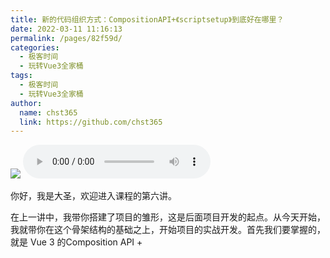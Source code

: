 ```yaml
---
title: 新的代码组织方式：CompositionAPI+《scriptsetup》到底好在哪里？
date: 2022-03-11 11:16:13
permalink: /pages/82f59d/
categories: 
  - 极客时间
  - 玩转Vue3全家桶
tags: 
  - 极客时间
  - 玩转Vue3全家桶
author: 
  name: chst365
  link: https://github.com/chst365
---
```

![](https://cdn.jsdelivr.net/gh/chst365/bolgImgs/imgs/topImgs/157.jpg)
<audio title="06.新的代码组织方式：CompositionAPI+《scriptsetup》到底好在哪里？" src="https://static001.geekbang.org/resource/audio/8d/68/8d6167474382c3645c612832e5c7fb68.mp3" controls="controls"></audio> 


你好，我是大圣，欢迎进入课程的第六讲。

在上一讲中，我带你搭建了项目的雏形，这是后面项目开发的起点。从今天开始，我就带你在这个骨架结构的基础之上，开始项目的实战开发。首先我们要掌握的，就是 Vue
3 的Composition API + <script setup>这种最新的代码组织方式。

![](https://static001.geekbang.org/resource/image/6f/0a/6fd86f3d33a0200d64c7423bc88e890a.png?wh=1222x432)

我们在前面的第三讲中，有详细地讲到过 Composition API ，相信你对这个API 的语法细节已经有所掌握了。那你肯定会很好奇，这个<script
setup>又是什么？为什么尤雨溪要在微博上强推<script setup>呢？

别急，今天我就带你使用Composition API 和 <script setup> 去重构第二讲的清单应用。在重构的过程中，你能逐渐明白，
**Composition API 可以让我们更好地组织代码结构** ，而让你感到好奇的 <script
setup>本质上是以一种更精简的方式来书写Composition API 。

## Composition API 和 <script setup> 上手

首先我想提醒你，我们在这一讲中写代码的方式，就和前面的第二讲有很大的区别。

在第二讲中，我们开发清单应用时，是直接在浏览器里使用 Options API 的方式写代码；但在接下来的开发中，我们会直接用单文件组件——也就是
`.vue` 文件，的开发方式。这种文件格式允许我们把 Vue
组件的HTML、CSS和JavaScript写在单个文件内容中。下面我带你用单文件组件的方式，去重构第二讲做的清单应用。

我们现在已经搭建好了项目的骨架，以后在这个骨架之内会有很多页面和组件。从这里开始，我们就要逐步适应组件化的开发思路，新的功能会以组件的方式来组织。

按照上一讲制定的规范，首先，我们打开项目文件夹下面的src下的components目录，新建一个Todolist.vue ，并在这个文件里写出下面的代码：

    
    
    <template>
      <div>
        <h1 @click="add">{{count}}</h1>
      </div>
    </template>
    
    <script setup>
    import { ref } from "vue";
    let count = ref(1)
    function add(){
        count.value++
    }
    </script>
    
    <style>
    h1 {
      color: red;
    }
    </style>
    

在上述代码中，我们使用template标签放置模板、script 标签放置逻辑代码，并且用setup标记我们使用<script
setup>的语法，style标签放置CSS样式。

从具体效果上看，这段代码实现了一个累加器。在 <script setup>
语法中，我们使用引入的ref函数包裹数字，返回的count变量就是响应式的数据，使用add函数实现数字的修改。需要注意的是，对于ref返回的响应式数据，我们需要修改
`.value` 才能生效，而在 <script setup> 标签内定义的变量和函数，都可以在模板中直接使用。

实现累加器以后，我们再回到src/pages/Home.vue 组件中，使用如下代码显示清单应用。在这段代码里，我们直接import
TodoList.vue组件，然后<script setup>会自动把组件注册到当前组件，这样我们就可以直接在template中使用  来显示清单的功能。

    
    
    <template>
        <h1>这是首页</h1>
        <TodoList />    
    </template>
    
    <script setup>
    import TodoList from '../components/TodoList.vue'
    </script>
    

这个时候我们就把清单功能独立出来了，可以在任意你需要的地方复用。在课程的后续内容中，我会详细给你介绍基于组件去搭建应用的方式。
**通过这种方式，你可以实现对业务逻辑的复用。这样做的好处就是，如果有其他页面也需要用到这个功能，可以直接复用过去。**

然后，我们就可以基于新的语法实现之前的清单应用。下面的代码就是把之前的代码移植过来后，使用ref包裹的响应式数据。在你修改title和todos的时候，注意要修改响应式数据的value属性。

    
    
    <template>
      <div>
        <input type="text" v-model="title" @keydown.enter="addTodo" />
        <ul v-if="todos.length">
          <li v-for="todo in todos">
            <input type="checkbox" v-model="todo.done" />
            <span :class="{ done: todo.done }"> {{ todo.title }}</span>
          </li>
        </ul>
      </div>
    </template>
    
    <script setup>
    import { ref } from "vue";
    let title = ref("");
    let todos = ref([{title:'学习Vue',done:false}])
    
    function addTodo() {
      todos.value.push({
        title: title.value,
        done: false,
      });
      title.value = "";
    }
    </script>
    

## 计算属性

在第二讲开发的清单应用中，我们也用到了计算属性，在Composition API的语法中，计算属性和生命周期等功能，都可以脱离Vue的组件机制单独使用
。我们向TodoList.vue代码块中加入下面的代码：

    
    
    <template>
      <div>
        <input type="text" v-model="title" @keydown.enter="addTodo" />
        <button v-if="active < all" @click="clear">清理</button>
        <ul v-if="todos.length">
          <li v-for="todo in todos">
            <input type="checkbox" v-model="todo.done" />
            <span :class="{ done: todo.done }"> {{ todo.title }}</span>
          </li>
        </ul>
        <div v-else>暂无数据</div>
        <div>
          全选<input type="checkbox" v-model="allDone" />
          <span> {{ active }} / {{ all }} </span>
        </div>
      </div>
    </template>
    
    <script setup>
    import { ref,computed } from "vue";
    let title = ref("");
    let todos = ref([{title:'学习Vue',done:false}])
    
    function addTodo() {
    ...
    }
    function clear() {
      todos.value = todos.value.filter((v) => !v.done);
    }
    let active = computed(() => {
      return todos.value.filter((v) => !v.done).length;
    });
    let all = computed(() => todos.value.length);
    let allDone = computed({
      get: function () {
        return active.value === 0;
      },
      set: function (value) {
        todos.value.forEach((todo) => {
          todo.done = value;
        });
      },
    });
    </script>
    

在这这段代码中，具体的计算属性的逻辑和第二讲一样，区别仅在于computed的用法上。你能看到，第二讲的computed是组件的一个配置项，而这里的computed的用法是单独引入使用。

## Composition API 拆分代码

讲到这里，可能你就会意识到，之前的累加器和清单，虽然功能都很简单，但也属于两个功能模块。如果在一个页面里有这两个功能，那就需要在data和methods里分别进行配置。但这样的话，数据和方法相关的代码会写在一起，在组件代码行数多了以后就不好维护。
**所以，我们需要使用Composition API 的逻辑来拆分代码，把一个功能相关的数据和方法都维护在一起。**

但是，所有功能代码都写在一起的话，也会带来一些问题：随着功能越来越复杂，script
内部的代码也会越来越多。因此，我们可以进一步对代码进行拆分，把功能独立的模块封装成一个独立的函数，真正做到按需拆分。

在下面，我们新建了一个函数 useTodos：

    
    
    function useTodos() {
      let title = ref("");
      let todos = ref([{ title: "学习Vue", done: false }]);
      function addTodo() {
        todos.value.push({
          title: title.value,
          done: false,
        });
        title.value = "";
      }
      function clear() {
        todos.value = todos.value.filter((v) => !v.done);
      }
      let active = computed(() => {
        return todos.value.filter((v) => !v.done).length;
      });
      let all = computed(() => todos.value.length);
      let allDone = computed({
        get: function () {
          return active.value === 0;
        },
        set: function (value) {
          todos.value.forEach((todo) => {
            todo.done = value;
          });
        },
      });
      return { title, todos, addTodo, clear, active, all, allDone };
    }
    

这个函数就是把那些和清单相关的所有数据和方法，都放在函数内部定义并且返回，这样这个函数就可以放在任意的地方来维护。

而我们的组件入口，也就是<script
setup>中的代码，就可以变得非常简单和清爽了。在下面的代码中，我们只需要调用useTodos，并且获取所需要的变量即可，具体的实现逻辑可以去useTodos内部维护，代码可维护性大大增强。

    
    
    <script setup>
    import { ref, computed } from "vue";
    
    let count = ref(1)
    function add(){
        count.value++
    }
    
    let { title, todos, addTodo, clear, active, all, allDone } = useTodos();
    </script>
    

我们在使用Composition API 拆分功能时，也就是执行useTodos的时候，ref、computed等功能都是从 Vue
中单独引入，而不是依赖this上下文。其实你可以把组件内部的任何一段代码，从组件文件里抽离出一个独立的文件进行维护。

现在，我们引入追踪鼠标位置的需求进行讲解，比如我们项目中可能有很多地方需要显示鼠标的坐标位置，那我们就可以在项目的src/utils文件夹下面新建一个mouse.js。我们先从
Vue
中引入所需要的ref函数，然后暴露一个函数，函数内部和上面封装的useTodos类似，不过这次独立成了文件，放在utils文件下独立维护，提供给项目的所有组件使用。

    
    
    import {ref} from 'vue'
    
    export function useMouse(){
    
        const x = ref(0)
        const y = ref(0)
    
        return {x, y}
    
    }
    

想获取鼠标的位置，我们就需要监听mousemove事件。这需要在组件加载完毕后执行，在Composition
API中，我们可以直接引入onMounted和onUnmounted来实现生命周期的功能。

看下面的代码，组件加载的时候，会触发onMounted生命周期，我们执行监听mousemove事件，从而去更新鼠标位置的x和y的值；组件卸载的时候，会触发onUnmounted生命周期，解除mousemove事件。

    
    
    
    import {ref, onMounted,onUnmounted} from 'vue'
    
    export function useMouse(){
        const x = ref(0)
        const y = ref(0)
        function update(e) {
          x.value = e.pageX
          y.value = e.pageY
        }
        onMounted(() => {
          window.addEventListener('mousemove', update)
        })
      
        onUnmounted(() => {
          window.removeEventListener('mousemove', update)
        })
        return { x, y }
    }
    

完成了上面的鼠标事件封装这一步之后，我们在组件的入口就可以和普通函数一样使用useMouse函数。在下面的代码中，上面的代码返回的x和y的值可以在模板任意地方使用，也会随着鼠标的移动而改变数值。

    
    
    import {useMouse} from '../utils/mouse'
    
    let {x,y} = useMouse()
    

相信到这里，你一定能体会到 Composition API 对代码组织方式的好处。简单来看， **因为ref和computed等功能都可以从 Vue
中全局引入，所以我们就可以把组件进行任意颗粒度的拆分和组合** ，这样就大大提高了代码的可维护性和复用性。

## <script setup> 好用的功能

Composition API 带来的好处你已经掌握了，而<script setup>是为了提高我们使用Composition API
的效率而存在的。我们还用累加器来举例，如果没有<script setup>，那么我们需要写出下面这样的代码来实现累加器。

    
    
    <script >
    import { ref } from "vue";
    export default {
      setup() {
        let count = ref(1)
        function add() {
          count.value++
        }
        return {
          count,
          add
        }
      }
    }
    </script>
    

在上面的代码中，我们要在<script>中导出一个对象。我们在setup配置函数中写代码时，和Options的写法比，也多了两层嵌套。并且，我们还要在setup函数中，返回所有需要在模板中使用的变量和方法。上面的代码中，setup函数就返回了count和add。

 **使用 <script setup> 可以让代码变得更加精简，这也是现在开发 Vue 3 项目必备的写法**。除了我们上面介绍的功能，<script
setup>还有其它一些很好用的功能，比如能够使用顶层的await去请求后端的数据等等，我们会在后面的项目中看到这种使用方法。

## style样式的特性

除了script相关的配置，我也有必要给你介绍一下style样式的配置。比如，在style标签上，当我们加上scoped这个属性的时候，我们定义的CSS就只会应用到当前组件的元素上，这样就很好地避免了一些样式冲突的问题。

我们项目中的样式也可以加上如下标签：

    
    
    <style scoped>
    h1 {
      color: red;
    }
    </style>>
    

这样，组件就会解析成下面代码的样子。标签和样式的属性上，新增了data-的前缀，确保只在当前组件生效。

    
    
    <h1 data-v-3de47834="">1</h1>
    <style scoped>
    h1[data-v-3de47834] {
        color: red;
    }
    </style>
    

如果在scoped内部，你还想写全局的样式，那么你可以用:global来标记，这样能确保你可以很灵活地组合你的样式代码（后面项目中用到的话，我还会结合实战进行讲解）。而且我们甚至可以通过v-
bind函数，直接在CSS中使用JavaScript中的变量。

在下面这段代码中, 我在script里定义了一个响应式的color变量，并且在累加的时候，将变量随机修改为红或者蓝。在style内部，我们使用v-
bind函数绑定color的值，就可以动态地通过JavaScript的变量实现CSS的样式修改，点击累加器的时候文本颜色会随机切换为红或者蓝。

    
    
    <template>
      <div>
        <h1 @click="add">{{ count }}</h1>
      </div>
    </template>
    
    <script setup>
    import { ref } from "vue";
    let count = ref(1)
    let color = ref('red')
    function add() {
      count.value++
      color.value = Math.random()>0.5? "blue":"red"
    }
    </script>
    
    <style scoped>
    h1 {
      color:v-bind(color);
    }
    </style>>
    

点击累加器时文本颜色的切换效果，如下图所示：

![图片](https://static001.geekbang.org/resource/image/59/18/5974c0d7dbce32306bd2a207a6a37f18.gif?wh=343x105)

## 总结

我们来总结一下今天都学到了什么吧。今天的主要任务就是使用Composition API +<script
setup>的语法复现第二讲的清单应用，我们首先通过累加器的例子介绍了ref这个函数的使用；之后我们讲到，在Composition
API的语法中，所有的功能都是通过全局引入的方式使用的，并且通过<script
setup>的功能，我们定义的变量、函数和引入的组件，都不需要额外的生命周期，就可以直接在模板中使用。

然后，我们通过把功能拆分成函数和文件的方式，掌握到Composition
API组织代码的方式，我们可以任意拆分组件的功能，抽离出独立的工具函数，大大提高了代码的可维护性。

最后我们还学习了style标签的特殊属性，通过标记scoped可以让样式只在当前的组件内部生效，还可以通过v-
bind函数来使用JavaScript中的变量去渲染样式，如果这个变量是响应式数据，就可以很方便地实现样式的切换。

相信学完今天这一讲，你一定会对我们为什么需要Composition API有更进一步的认识，而对于<script
setup>来说，则可以帮助我们更好且更简洁的写Compostion的语法。在后面，我们的项目会全部使用Composition API + <script
setup>来进行书写。

## 思考题

最后给你留一个思考题，Composition API 和 <script setup>
虽然能提高开发效率，但是带来的一些新的语法，比如ref返回的数据就需要修改
value属性；响应式和生命周期也需要import后才能使用等等，很多人也在社区批评这是 Vue 造的“方言” ，那你怎么看呢？

欢迎你在留言区分享你的想法，当然也推荐你把这一讲推荐给你自己的朋友、同事。我们下一讲见！

